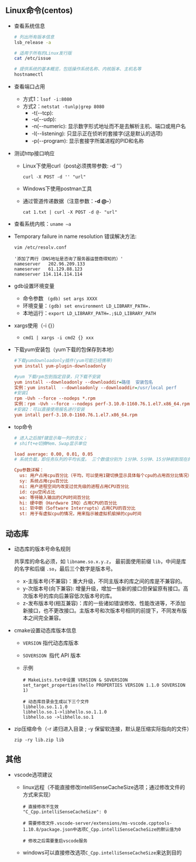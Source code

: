 ## Linux命令(centos)

- 查看系统信息

  ```sh
  # 列出所有版本信息
  lsb_release -a
  
  # 适用于所有的Linux发行版
  cat /etc/issue
  
  # 提供系统的基本概览，包括操作系统名称、内核版本、主机名等
  hostnamectl
  ```

- 查看端口占用
  - 方式1：`lsof -i:8080`
  - 方式2：`netstat -tunlp|grep 8080` 
    - -t(--tcp): 
    - -u(--udp): 
    - -n(--numeric): 显示数字形式地址而不是去解析主机、端口或用户名
    - -l(--listening): 只显示正在侦听的套接字(这是默认的选项)
    - -p(--program):  显示套接字所属进程的PID和名称

- 测试http接口响应

  - Linux下使用curl（post必须携带参数: -d ''）

    `curl -X POST -d '' "url"`

  - Windows下使用postman工具

  - 通过管道传递数据（注意参数：**-d @-**）

    `cat 1.txt | curl -X POST -d @- "url"`
  
- 查看系统内核：`uname –a`

- Temporary failure in name resolution 错误解决方法:

  ```
  vim /etc/resolv.conf
  
  '添加了两行（DNS地址是咨询了服务器运营商得知的）'
  nameserver   202.96.209.133
  nameserver   61.129.88.123
  nameserver 114.114.114.114
  ```

- gdb设置环境变量
  - 命令参数 ` (gdb) set args XXXX`
  - 环境变量：`(gdb) set environment LD_LIBRARY_PATH=.`
  - 本地运行：`export LD_LIBRARY_PATH=.;$LD_LIBRARY_PATH`
  
- xargs使用（-i {}）

  - `cmd1 | xargs -i cmd2 {} xxx`
  
- 下载yum安装包（yum下载的包保存到本地）

  ```ini
  #下载yumdownloadonly插件(yum可能已经携带)
  yum install yum-plugin-downloadonly
  
  #yum 下载rpm包到指定目录，只下载不安装
  yum install --downloadonly --downloaddir=路径  安装包名
  实例：yum install  --downloadonly --downloaddir=/usr/local perf
  #安装1
  rpm -Uvh --force --nodeps *.rpm
  实例：rpm -Uvh --force --nodeps perf-3.10.0-1160.76.1.el7.x86_64.rpm
  #安装2：可以直接使用报名进行安装
  yum intall perf-3.10.0-1160.76.1.el7.x86_64.rpm
  ```

- top命令 

  ```ini
  # 进入之后按f键显示每一列的含义；
  # shift+e切换Mem、Swap显示单位
  
  load average: 0.00, 0.01, 0.05 
  # 系统负载，即任务队列的平均长度。 三个数值分别为 1分钟、5分钟、15分钟前到现在的平均值。
  
  Cpu参数详解：
  	us: 用户占用cpu百分比（平均，可以使用1键切换显示具体每个cpu的占用百分比情况）
  	sy: 系统占用cpu百分比
  	ni: 用户进程空间内改变过优先级的进程占用CPU百分比
  	id: cpu空闲占比
  	wa: 等待输入输出的CPU时间百分比
  	hi: 硬中断（Hardware IRQ）占用CPU的百分比
  	si: 软中断（Software Interrupts）占用CPU的百分比
  	st: 用于有虚拟cpu的情况，用来指示被虚拟机偷掉的cpu时间
  ```

  [top命令解释参考]: https://blog.csdn.net/xujiamin0022016/article/details/89072116

  

## 动态库

- 动态库的版本号命名规则

  共享库的命名必须，如 `libname.so.x.y.z`， 最前面使用前缀 `lib`，中间是库的名字和后缀 `.so`，最后三个数字是版本号。

  - x-主版本号(不兼容)：重大升级，不同主版本的库之间的库是不兼容的。
  - y-次版本号(向下兼容): 增量升级，增加一些新的接口但保留原有接口。高次版本号的库向后兼容低次版本号的库。
  - z-发布版本号(相互兼容)：库的一些诸如错误修改、性能改进等，不添加新接口，也不更改接口。主版本号和次版本号相同的前提下，不同发布版本之间完全兼容。

- cmake设置动态库版本信息

  - `VERSION` 指代动态库版本

  - `SOVERSION `指代 API 版本

  - 示例

    ```
    # MakeLists.txt中设置 VERSION & SOVERSION
    set_target_properties(hello PROPERTIES VERSION 1.1.0 SOVERSION 1)
    
    # 动态库目录会生成以下三个文件
    libhello.so.1.1.0
    libhello.so.1->libhello.so.1.1.0
    libhello.so ->libhello.so.1
    ```

- zip压缩命令（-r 递归进入目录 ; -y 保留软连接，默认是压缩实际指向的文件）

  `zip -ry lib.zip lib`

## 其他

- vscode选项建议

  - linux远程（不能直接修改intelliSenseCacheSize选项；通过修改文件的方式来实现）

    ```
    # 直接修改不生效
    "C_Cpp.intelliSenseCacheSize": 0
    
    # 需要修改文件.vscode-server/extensions/ms-vscode.cpptools-1.10.8/package.json中选项C_Cpp.intelliSenseCacheSize的默认值为0
    
    # 修改之后需要重启vscode服务
    ```

  - windows可以直接修改选项`C_Cpp.intelliSenseCacheSize`来达到目的

